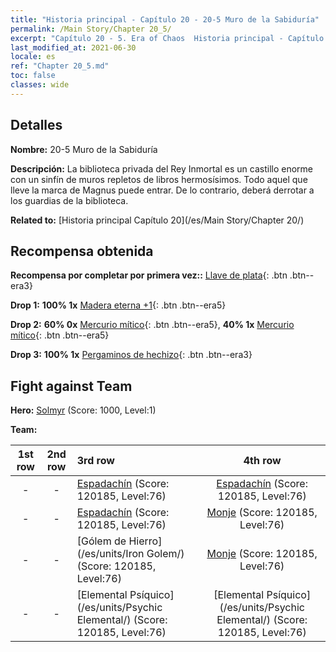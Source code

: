 ```yaml
---
title: "Historia principal - Capítulo 20 - 20-5 Muro de la Sabiduría"
permalink: /Main Story/Chapter 20_5/
excerpt: "Capítulo 20 - 5. Era of Chaos  Historia principal - Capítulo 20_5. 20-5 Muro de la Sabiduría"
last_modified_at: 2021-06-30
locale: es
ref: "Chapter 20_5.md"
toc: false
classes: wide
---
```


## Detalles

 **Nombre:** 20-5 Muro de la Sabiduría

 **Descripción:** La biblioteca privada del Rey Inmortal es un castillo enorme con un sinfín de muros repletos de libros hermosísimos. Todo aquel que lleve la marca de Magnus puede entrar. De lo contrario, deberá derrotar a los guardias de la biblioteca.

 **Related to:** [Historia principal Capítulo 20](/es/Main Story/Chapter 20/)

## Recompensa obtenida

 **Recompensa por completar por primera vez::** [Llave de plata](/ItemsES/con_693/){: .btn .btn--era3}

 **Drop 1:** **100% 1x** [Madera eterna +1](/ItemsES/mat_69/){: .btn .btn--era5}

 **Drop 2:** **60% 0x** [Mercurio mítico](/ItemsES/mat_63/){: .btn .btn--era5}, **40% 1x** [Mercurio mítico](/ItemsES/mat_63/){: .btn .btn--era5}

 **Drop 3:** **100% 1x** [Pergaminos de hechizo](/ItemsES/con_694/){: .btn .btn--era3}


## Fight against Team
 **Hero:** [Solmyr](/es/heroes/Solmyr/) (Score: 1000, Level:1)

 **Team:**


  | 1st row | 2nd row | 3rd row | 4th row |
  |:----:|:----:|:----|:----:|
  | - | - | [Espadachín](/es/units/Swordsman/) (Score: 120185, Level:76)  | [Espadachín](/es/units/Swordsman/) (Score: 120185, Level:76)  |
  | - | - | [Espadachín](/es/units/Swordsman/) (Score: 120185, Level:76)  | [Monje](/es/units/Monk/) (Score: 120185, Level:76)  |
  | - | - | [Gólem de Hierro](/es/units/Iron Golem/) (Score: 120185, Level:76)  | [Monje](/es/units/Monk/) (Score: 120185, Level:76)  |
  | - | - | [Elemental Psíquico](/es/units/Psychic Elemental/) (Score: 120185, Level:76)  | [Elemental Psíquico](/es/units/Psychic Elemental/) (Score: 120185, Level:76)  |


